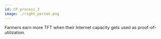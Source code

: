 ```yaml
---
id: CP_process_3
image: ./right_person.png
---
```

Farmers earn more TFT when their Internet capacity gets used as proof-of-utilization.
